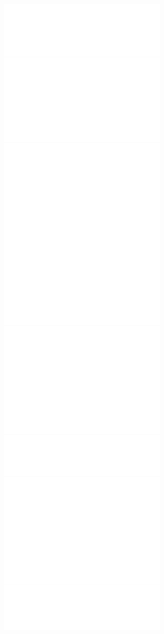 <img src='./resources/introduction.svg'>

<img src='./resources/codes.svg'>

<img src='./resources/habits.svg'>

<img src='./resources/isocalendar.svg'>

<img src='./resources/languages.svg'>

<img src='./resources/recent_activity.svg'>

<img src='./resources/repositories.svg'>